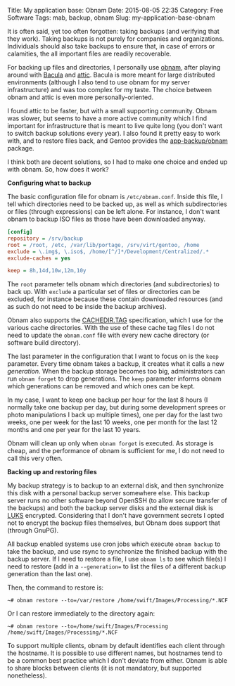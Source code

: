 Title: My application base: Obnam
Date: 2015-08-05 22:35
Category: Free Software
Tags: mab, backup, obnam
Slug: my-application-base-obnam

It is often said, yet too often forgotten: taking backups (and verifying that 
they work). Taking backups is not purely for companies and organizations.
Individuals should also take backups to ensure that, in case of errors or
calamities, the all important files are readily recoverable.

For backing up files and directories, I personally use [obnam](http://obnam.org/),
after playing around with [Bacula](http://www.bacula.org/) and
[attic](https://attic-backup.org/). Bacula is more meant for large
distributed environments (although I also tend to use obnam for my server
infrastructure) and was too complex for my taste. The choice between obnam and
attic is even more personally-oriented.

<!-- PELICAN_END_SUMMARY -->

I found attic to be faster, but with a small supporting community. Obnam was
slower, but seems to have a more active community which I find important for 
infrastructure that is meant to live quite long (you don't want to switch 
backup solutions every year). I also found it pretty easy to work with, and
to restore files back, and Gentoo provides the [app-backup/obnam](https://packages.gentoo.org/package/app-backup/obnam)
package.

I think both are decent solutions, so I had to make one choice and ended up
with obnam. So, how does it work?

**Configuring what to backup**

The basic configuration file for obnam is `/etc/obnam.conf`. Inside this file,
I tell which directories need to be backed up, as well as which subdirectories
or files (through expressions) can be left alone. For instance, I don't want
obnam to backup ISO files as those have been downloaded anyway.

```ini
[config]
repository = /srv/backup
root = /root, /etc, /var/lib/portage, /srv/virt/gentoo, /home
exclude = \.img$, \.iso$, /home/[^/]*/Development/Centralized/.*
exclude-caches = yes

keep = 8h,14d,10w,12m,10y
```

The `root` parameter tells obnam which directories (and subdirectories) to
back up. With `exclude` a particular set of files or directories can be
excluded, for instance because these contain downloaded resources (and as such
do not need to be inside the backup archives).

Obnam also supports the [CACHEDIR.TAG](http://www.brynosaurus.com/cachedir/spec.html)
specification, which I use for the various cache directories. With the use of 
these cache tag files I do not need to update the `obnam.conf` file with every
new cache directory (or software build directory).

The last parameter in the configuration that I want to focus on is the `keep`
parameter. Every time obnam takes a backup, it creates what it calls a new
_generation_. When the backup storage becomes too big, administrators can run
`obnam forget` to drop generations. The `keep` parameter informs obnam which
generations can be removed and which ones can be kept.

In my case, I want to keep one backup per hour for the last 8 hours (I normally
take one backup per day, but during some development sprees or photo
manipulations I back up multiple times), one per day for the last two weeks, 
one per week for the last 10 weeks, one per month for the last 12 months and
one per year for the last 10 years.

Obnam will clean up only when `obnam forget` is executed. As storage is cheap,
and the performance of obnam is sufficient for me, I do not need to call this
very often.

**Backing up and restoring files**

My backup strategy is to backup to an external disk, and then synchronize this
disk with a personal backup server somewhere else. This backup server runs no
other software beyond OpenSSH (to allow secure transfer of the backups) and both
the backup server disks and the external disk is [LUKS](https://wiki.gentoo.org/wiki/Dm-crypt)
encrypted. Considering that I don't have government secrets I opted not to encrypt
the backup files themselves, but Obnam does support that (through GnuPG).

All backup enabled systems use cron jobs which execute `obnam backup` to take
the backup, and use rsync to synchronize the finished backup with the backup
server. If I need to restore a file, I use `obnam ls` to see which file(s) I
need to restore (add in a `--generation=` to list the files of a different
backup generation than the last one).

Then, the command to restore is:

    ~# obnam restore --to=/var/restore /home/swift/Images/Processing/*.NCF

Or I can restore immediately to the directory again:

    ~# obnam restore --to=/home/swift/Images/Processing /home/swift/Images/Processing/*.NCF

To support multiple clients, obnam by default identifies each client through
the hostname. It is possible to use different names, but hostnames tend to be
a common best practice which I don't deviate from either. Obnam is able to share
blocks between clients (it is not mandatory, but supported nonetheless).

